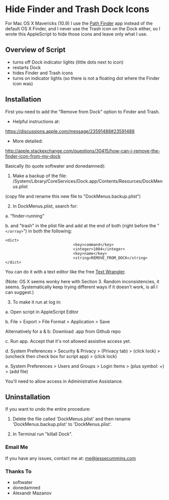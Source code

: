 
# Hide Finder and Trash Dock Icons
For Mac OS X Mavericks (10.9)
I use the [Path Finder](http://cocoatech.com/pathfinder/) app instead of the default OS X Finder, and I never use the Trash icon on the Dock either, so I wrote this AppleScript to hide those icons and leave only what I use.


## Overview of Script
* turns off Dock indicator lights (little dots next to icon)
* restarts Dock
* hides Finder and Trash icons
* turns on indicator lights (so there is not a floating dot where the Finder icon was)


## Installation
First you need to add the "Remove from Dock" option to Finder and Trash.
* Helpful instructions at:

<https://discussions.apple.com/message/23591488#23591488>
* More detailed:

<http://apple.stackexchange.com/questions/30415/how-can-i-remove-the-finder-icon-from-my-dock>

Basically (to quote softwater and donedamned):

1) Make a backup of the file:
/System/Library/CoreServices/Dock.app/Contents/Resources/DockMenus.plist

(copy file and rename this new file to "DockMenus.backup.plist")

2) In DockMenus.plist, search for:

  a. "finder-running"

  b. and "trash" in the plist file and add at the end of both (right before the "`</array>`") in both the following:
```
<dict>
                              <key>command</key>
                              <integer>1004</integer>
                              <key>name</key>
                              <string>REMOVE_FROM_DOCK</string>
</dict>
```

You can do it with a text editor like the free [Text Wrangler](http://www.barebones.com/products/textwrangler/download.html).


(Note: OS X seems wonky here with Section 3. Random inconsistencies, it seems. Systematically keep trying different ways if it doesn't work, is all I can suggest.)

3) To make it run at log in:

  a. Open script in AppleScript Editor

  b. File > Export > File Format > Application > Save

  Alternatively for a & b: Download .app from Github repo

  c. Run app. Accept that it's not allowed assistive access yet.

  d. System Preferences > Security & Privacy > (Privacy tab) > (click lock) > (uncheck then check box for script app) > (click lock)

  e. System Preferences > Users and Groups > Login Items > (plus symbol: +) > (add file)

  You'll need to allow access in Administrative Assistance.


## Uninstallation
If you want to undo the entire procedure:
1) Delete the file called 'DockMenus.plist' and then rename 'DockMenus.backup.plist' to 'DockMenus.plist'.

2) In Terminal run "killall Dock".


### Email Me

If you have any issues, contact me at: <me@jessecummins.com>


### Thanks To
- softwater
- donedamned
- Alexandr Mazanov


